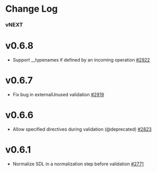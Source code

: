 # Change Log

### vNEXT

# v0.6.8

* Support __typenames if defined by an incoming operation [#2922](https://github.com/apollographql/apollo-server/pull/2922)

# v0.6.7

* Fix bug in externalUnused validation [#2919](https://github.com/apollographql/apollo-server/pull/2919)

# v0.6.6

* Allow specified directives during validation (@deprecated) [#2823](https://github.com/apollographql/apollo-server/pull/2823)

# v0.6.1

* Normalize SDL in a normalization step before validation [#2771](https://github.com/apollographql/apollo-server/pull/2771)
